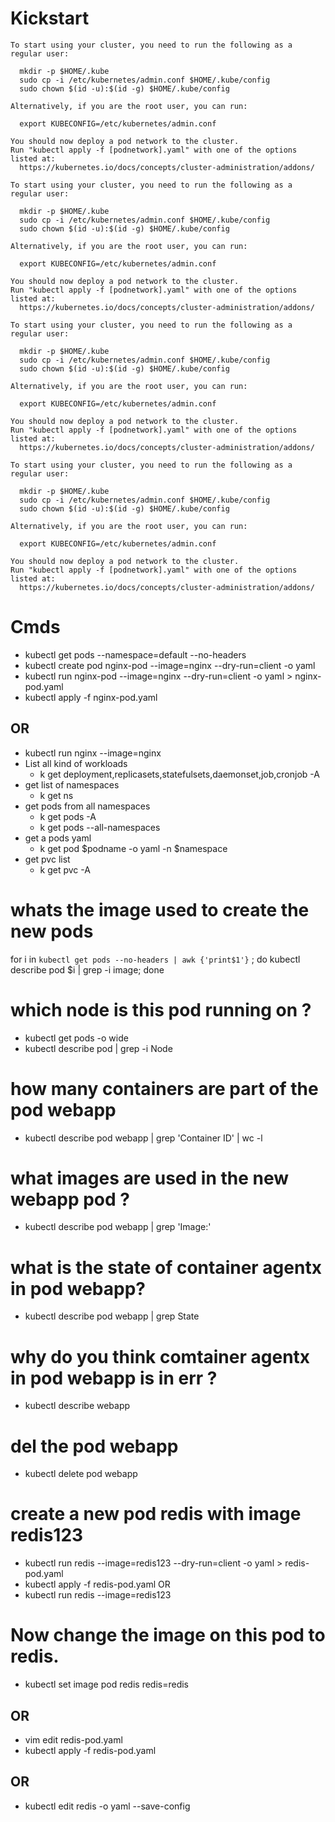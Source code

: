 # Kickstart
```
To start using your cluster, you need to run the following as a regular user:

  mkdir -p $HOME/.kube
  sudo cp -i /etc/kubernetes/admin.conf $HOME/.kube/config
  sudo chown $(id -u):$(id -g) $HOME/.kube/config

Alternatively, if you are the root user, you can run:

  export KUBECONFIG=/etc/kubernetes/admin.conf

You should now deploy a pod network to the cluster.
Run "kubectl apply -f [podnetwork].yaml" with one of the options listed at:
  https://kubernetes.io/docs/concepts/cluster-administration/addons/
  
To start using your cluster, you need to run the following as a regular user:

  mkdir -p $HOME/.kube
  sudo cp -i /etc/kubernetes/admin.conf $HOME/.kube/config
  sudo chown $(id -u):$(id -g) $HOME/.kube/config

Alternatively, if you are the root user, you can run:

  export KUBECONFIG=/etc/kubernetes/admin.conf

You should now deploy a pod network to the cluster.
Run "kubectl apply -f [podnetwork].yaml" with one of the options listed at:
  https://kubernetes.io/docs/concepts/cluster-administration/addons/

To start using your cluster, you need to run the following as a regular user:

  mkdir -p $HOME/.kube
  sudo cp -i /etc/kubernetes/admin.conf $HOME/.kube/config
  sudo chown $(id -u):$(id -g) $HOME/.kube/config

Alternatively, if you are the root user, you can run:

  export KUBECONFIG=/etc/kubernetes/admin.conf

You should now deploy a pod network to the cluster.
Run "kubectl apply -f [podnetwork].yaml" with one of the options listed at:
  https://kubernetes.io/docs/concepts/cluster-administration/addons/
  
To start using your cluster, you need to run the following as a regular user:

  mkdir -p $HOME/.kube
  sudo cp -i /etc/kubernetes/admin.conf $HOME/.kube/config
  sudo chown $(id -u):$(id -g) $HOME/.kube/config

Alternatively, if you are the root user, you can run:

  export KUBECONFIG=/etc/kubernetes/admin.conf

You should now deploy a pod network to the cluster.
Run "kubectl apply -f [podnetwork].yaml" with one of the options listed at:
  https://kubernetes.io/docs/concepts/cluster-administration/addons/

```

# Cmds
- kubectl get pods --namespace=default --no-headers
- kubectl create pod nginx-pod --image=nginx --dry-run=client -o yaml
- kubectl run nginx-pod --image=nginx --dry-run=client -o yaml > nginx-pod.yaml
- kubectl apply -f nginx-pod.yaml
## OR
- kubectl run nginx --image=nginx
- List all kind of workloads
  - k get deployment,replicasets,statefulsets,daemonset,job,cronjob -A
- get list of namespaces
  - k get ns
- get pods from all namespaces
  - k get pods -A
  - k get pods --all-namespaces
- get a pods yaml
  - k get pod $podname -o yaml -n $namespace
- get pvc list
  - k get pvc -A  


# whats the image used to create the new pods
for i in `kubectl get pods --no-headers | awk {'print$1'}` ; do   kubectl describe pod $i | grep -i image; done

# which node is this pod running on ?
- kubectl get pods -o wide
- kubectl describe pod <podname> | grep -i Node

# how many containers are part of the pod webapp
- kubectl describe pod webapp  | grep 'Container ID' | wc -l

# what images are used in the new webapp pod ?
- kubectl describe pod webapp | grep 'Image:'

# what is the state of container agentx in pod webapp?
- kubectl describe pod webapp | grep State

# why do you think comtainer agentx in pod webapp is in err ?
- kubectl describe webapp

# del the pod webapp
- kubectl delete pod webapp

# create a new pod redis with image redis123
- kubectl run redis --image=redis123 --dry-run=client -o yaml > redis-pod.yaml
- kubectl apply -f redis-pod.yaml
OR
- kubectl run redis --image=redis123

# Now change the image on this pod to redis.
- kubectl set image pod redis redis=redis
## OR
- vim edit redis-pod.yaml 
- kubectl apply -f redis-pod.yaml
## OR
- kubectl edit redis -o yaml --save-config
